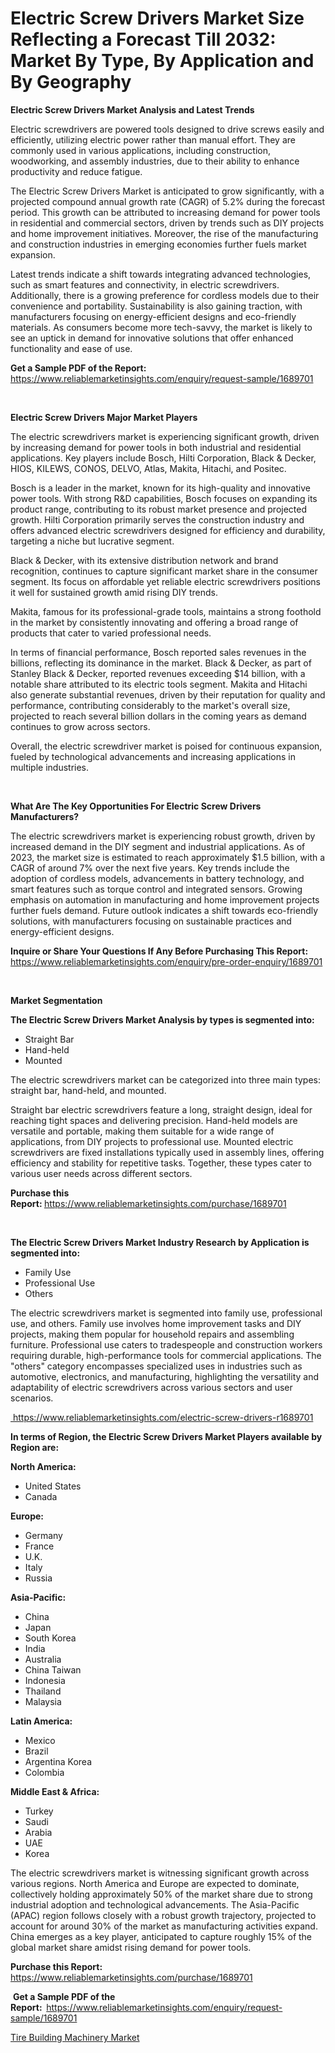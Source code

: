 <p><h1>Electric Screw Drivers Market Size Reflecting a Forecast Till 2032: Market By Type, By Application and By Geography</h1></p><p><strong>Electric Screw Drivers Market Analysis and Latest Trends</strong></p>
<p><p>Electric screwdrivers are powered tools designed to drive screws easily and efficiently, utilizing electric power rather than manual effort. They are commonly used in various applications, including construction, woodworking, and assembly industries, due to their ability to enhance productivity and reduce fatigue.</p><p>The Electric Screw Drivers Market is anticipated to grow significantly, with a projected compound annual growth rate (CAGR) of 5.2% during the forecast period. This growth can be attributed to increasing demand for power tools in residential and commercial sectors, driven by trends such as DIY projects and home improvement initiatives. Moreover, the rise of the manufacturing and construction industries in emerging economies further fuels market expansion.</p><p>Latest trends indicate a shift towards integrating advanced technologies, such as smart features and connectivity, in electric screwdrivers. Additionally, there is a growing preference for cordless models due to their convenience and portability. Sustainability is also gaining traction, with manufacturers focusing on energy-efficient designs and eco-friendly materials. As consumers become more tech-savvy, the market is likely to see an uptick in demand for innovative solutions that offer enhanced functionality and ease of use.</p></p>
<p><strong>Get a Sample PDF of the Report:&nbsp;</strong> <a href="https://www.reliablemarketinsights.com/enquiry/request-sample/1689701?utm_campaign=2576&utm_medium=2&utm_source=Github&utm_content=ia&utm_term=21022025&utm_id=electric-screw-drivers">https://www.reliablemarketinsights.com/enquiry/request-sample/1689701</a></p>
<p>&nbsp;</p>
<p><strong>Electric Screw Drivers Major Market Players</strong></p>
<p><p>The electric screwdrivers market is experiencing significant growth, driven by increasing demand for power tools in both industrial and residential applications. Key players include Bosch, Hilti Corporation, Black & Decker, HIOS, KILEWS, CONOS, DELVO, Atlas, Makita, Hitachi, and Positec. </p><p>Bosch is a leader in the market, known for its high-quality and innovative power tools. With strong R&D capabilities, Bosch focuses on expanding its product range, contributing to its robust market presence and projected growth. Hilti Corporation primarily serves the construction industry and offers advanced electric screwdrivers designed for efficiency and durability, targeting a niche but lucrative segment. </p><p>Black & Decker, with its extensive distribution network and brand recognition, continues to capture significant market share in the consumer segment. Its focus on affordable yet reliable electric screwdrivers positions it well for sustained growth amid rising DIY trends.</p><p>Makita, famous for its professional-grade tools, maintains a strong foothold in the market by consistently innovating and offering a broad range of products that cater to varied professional needs. </p><p>In terms of financial performance, Bosch reported sales revenues in the billions, reflecting its dominance in the market. Black & Decker, as part of Stanley Black & Decker, reported revenues exceeding $14 billion, with a notable share attributed to its electric tools segment. Makita and Hitachi also generate substantial revenues, driven by their reputation for quality and performance, contributing considerably to the market's overall size, projected to reach several billion dollars in the coming years as demand continues to grow across sectors. </p><p>Overall, the electric screwdriver market is poised for continuous expansion, fueled by technological advancements and increasing applications in multiple industries.</p></p>
<p>&nbsp;</p>
<p><strong>What Are The Key Opportunities For Electric Screw Drivers Manufacturers?</strong></p>
<p><p>The electric screwdrivers market is experiencing robust growth, driven by increased demand in the DIY segment and industrial applications. As of 2023, the market size is estimated to reach approximately $1.5 billion, with a CAGR of around 7% over the next five years. Key trends include the adoption of cordless models, advancements in battery technology, and smart features such as torque control and integrated sensors. Growing emphasis on automation in manufacturing and home improvement projects further fuels demand. Future outlook indicates a shift towards eco-friendly solutions, with manufacturers focusing on sustainable practices and energy-efficient designs.</p></p>
<p><strong>Inquire or Share Your Questions If Any Before Purchasing This Report:</strong> <a href="https://www.reliablemarketinsights.com/enquiry/pre-order-enquiry/1689701?utm_campaign=2576&utm_medium=2&utm_source=Github&utm_content=ia&utm_term=21022025&utm_id=electric-screw-drivers">https://www.reliablemarketinsights.com/enquiry/pre-order-enquiry/1689701</a></p>
<p>&nbsp;</p>
<p><strong>Market Segmentation</strong></p>
<p><strong>The Electric Screw Drivers Market Analysis by types is segmented into:</strong></p>
<p><ul><li>Straight Bar</li><li>Hand-held</li><li>Mounted</li></ul></p>
<p><p>The electric screwdrivers market can be categorized into three main types: straight bar, hand-held, and mounted. </p><p>Straight bar electric screwdrivers feature a long, straight design, ideal for reaching tight spaces and delivering precision. Hand-held models are versatile and portable, making them suitable for a wide range of applications, from DIY projects to professional use. Mounted electric screwdrivers are fixed installations typically used in assembly lines, offering efficiency and stability for repetitive tasks. Together, these types cater to various user needs across different sectors.</p></p>
<p><strong>Purchase this Report:&nbsp;</strong><a href="https://www.reliablemarketinsights.com/purchase/1689701?utm_campaign=2576&utm_medium=2&utm_source=Github&utm_content=ia&utm_term=21022025&utm_id=electric-screw-drivers">https://www.reliablemarketinsights.com/purchase/1689701</a></p>
<p>&nbsp;</p>
<p><strong>The Electric Screw Drivers Market Industry Research by Application is segmented into:</strong></p>
<p><ul><li>Family Use</li><li>Professional Use</li><li>Others</li></ul></p>
<p><p>The electric screwdrivers market is segmented into family use, professional use, and others. Family use involves home improvement tasks and DIY projects, making them popular for household repairs and assembling furniture. Professional use caters to tradespeople and construction workers requiring durable, high-performance tools for commercial applications. The "others" category encompasses specialized uses in industries such as automotive, electronics, and manufacturing, highlighting the versatility and adaptability of electric screwdrivers across various sectors and user scenarios.</p></p>
<p><a href="https://www.reliablemarketinsights.com/electric-screw-drivers-r1689701?utm_campaign=2576&utm_medium=2&utm_source=Github&utm_content=ia&utm_term=21022025&utm_id=electric-screw-drivers">&nbsp;https://www.reliablemarketinsights.com/electric-screw-drivers-r1689701</a></p>
<p><strong>In terms of Region, the Electric Screw Drivers Market Players available by Region are:</strong></p>
<p>
    <p> <strong> North America: </strong>
        <ul>
            <li>United States</li>
            <li>Canada</li>
        </ul>
        </p> 
    <p> <strong> Europe: </strong>
        <ul>
            <li>Germany</li>
            <li>France</li>
            <li>U.K.</li>
            <li>Italy</li>
            <li>Russia</li>
        </ul>
        </p> 
    <p> <strong> Asia-Pacific: </strong>
        <ul>
            <li>China</li>
            <li>Japan</li>
            <li>South Korea</li>
            <li>India</li>
            <li>Australia</li>
            <li>China Taiwan</li>
            <li>Indonesia</li>
            <li>Thailand</li>
            <li>Malaysia</li>
        </ul>
        </p> 
    <p> <strong> Latin America: </strong>
        <ul>
            <li>Mexico</li>
            <li>Brazil</li>
            <li>Argentina Korea</li>
            <li>Colombia</li>
        </ul>
        </p> 
    <p> <strong> Middle East & Africa: </strong>
        <ul>
            <li>Turkey</li>
            <li>Saudi</li>
            <li>Arabia</li>
            <li>UAE</li>
            <li>Korea</li>
        </ul>
    </p>
    </p>
<p><p>The electric screwdrivers market is witnessing significant growth across various regions. North America and Europe are expected to dominate, collectively holding approximately 50% of the market share due to strong industrial adoption and technological advancements. The Asia-Pacific (APAC) region follows closely with a robust growth trajectory, projected to account for around 30% of the market as manufacturing activities expand. China emerges as a key player, anticipated to capture roughly 15% of the global market share amidst rising demand for power tools.</p></p>
<p><strong>Purchase this Report: </strong><a href="https://www.reliablemarketinsights.com/purchase/1689701?utm_campaign=2576&utm_medium=2&utm_source=Github&utm_content=ia&utm_term=21022025&utm_id=electric-screw-drivers">https://www.reliablemarketinsights.com/purchase/1689701</a></p>
<p>&nbsp;<strong>Get a Sample PDF of the Report:&nbsp;&nbsp;</strong><a href="https://www.reliablemarketinsights.com/enquiry/request-sample/1689701?utm_campaign=2576&utm_medium=2&utm_source=Github&utm_content=ia&utm_term=21022025&utm_id=electric-screw-drivers">https://www.reliablemarketinsights.com/enquiry/request-sample/1689701</a></p>
<p><strong></strong></p>
<p><p><a href="https://github.com/klaassenmackenzie6/Market-Research-Report-List-1/blob/main/tire-building-machinery-market.md?utm_campaign=2576&utm_medium=2&utm_source=Github&utm_content=ia&utm_term=21022025&utm_id=electric-screw-drivers">Tire Building Machinery Market</a></p></p>